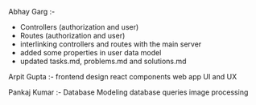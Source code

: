 Abhay Garg :-

- Controllers (authorization and user)
- Routes (authorization and user)
- interlinking controllers and routes with the main server
- added some properties in user data model
- updated tasks.md, problems.md and solutions.md

Arpit Gupta :-
frontend design
react components
web app UI and UX

Pankaj Kumar :-
Database Modeling
database queries
image processing
